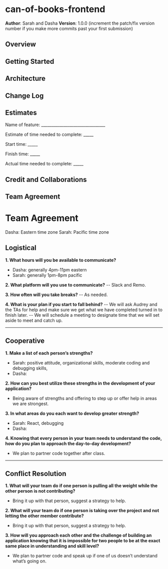 # can-of-books-frontend

**Author**: Sarah and Dasha
**Version**: 1.0.0 (increment the patch/fix version number if you make more commits past your first submission)

## Overview
<!-- Provide a high level overview of what this application is and why you are building it, beyond the fact that it's an assignment for this class. (i.e. What's your problem domain?) -->

## Getting Started
<!-- What are the steps that a user must take in order to build this app on their own machine and get it running? -->

## Architecture
<!-- Provide a detailed description of the application design. What technologies (languages, libraries, etc) you're using, and any other relevant design information. -->

## Change Log
<!-- Use this area to document the iterative changes made to your application as each feature is successfully implemented. Use time stamps. Here's an example:

01-01-2001 4:59pm - Application now has a fully-functional express server, with a GET route for the location resource. -->

## Estimates
Name of feature: ________________________________

Estimate of time needed to complete: _____

Start time: _____

Finish time: _____

Actual time needed to complete: _____

## Credit and Collaborations



## Team Agreement

# Team Agreement

Dasha: Eastern time zone
Sarah: Pacific time zone

## Logistical

**1. What hours will you be available to communicate?**
- Dasha: generally 4pm-11pm eastern
- Sarah: generally 1pm-8pm pacific

**2. What platform will you use to communicate?**
-- Slack and Remo.

**3. How often will you take breaks?**
-- As needed.

**4. What is your plan if you start to fall behind?**
-- We will ask Audrey and the TAs for help and make sure we get what we have completed turned in to finish later. 
-- We will schedule a meeting to designate time that we will set aside to meet and catch up.

-------------------------
## Cooperative

**1. Make a list of each person’s strengths?**
- Sarah: positive attitude, organizational skills, moderate coding and debugging skills,
- Dasha: 

**2. How can you best utilize these strengths in the development of your application?**
- Being aware of strengths and offering to step up or offer help in areas we are strongest.

**3. In what areas do you each want to develop greater strength?**
- Sarah: React, debugging
- Dasha: 

**4. Knowing that every person in your team needs to understand the code, how do you plan to approach the day-to-day development?**
- We plan to partner code together after class.


---------------------------

## Conflict Resolution

**1. What will your team do if one person is pulling all the weight while the other person is not contributing?**
- Bring it up with that person, suggest a strategy to help.

**2. What will your team do if one person is taking over the project and not letting the other member contribute?**
- Bring it up with that person, suggest a strategy to help.

**3. How will you approach each other and the challenge of building an application knowing that it is impossible for two people to be at the exact same place in understanding and skill level?**
- We plan to partner code and speak up if one of us doesn’t understand what’s going on.
